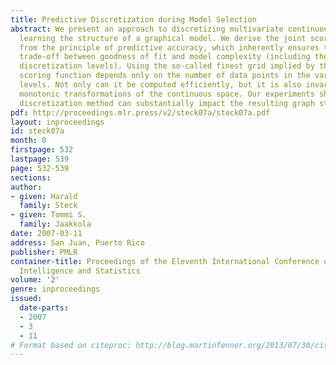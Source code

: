 ```yaml
---
title: Predictive Discretization during Model Selection
abstract: We present an approach to discretizing multivariate continuous data while
  learning the structure of a graphical model. We derive the joint scoring function
  from the principle of predictive accuracy, which inherently ensures the optimal
  trade-off between goodness of fit and model complexity (including the number of
  discretization levels). Using the so-called finest grid implied by the data, our
  scoring function depends only on the number of data points in the various discretization
  levels. Not only can it be computed efficiently, but it is also invariant under
  monotonic transformations of the continuous space. Our experiments show that the
  discretization method can substantially impact the resulting graph structure.
pdf: http://proceedings.mlr.press/v2/steck07a/steck07a.pdf
layout: inproceedings
id: steck07a
month: 0
firstpage: 532
lastpage: 539
page: 532-539
sections: 
author:
- given: Harald
  family: Steck
- given: Tommi S.
  family: Jaakkola
date: 2007-03-11
address: San Juan, Puerto Rico
publisher: PMLR
container-title: Proceedings of the Eleventh International Conference on Artificial
  Intelligence and Statistics
volume: '2'
genre: inproceedings
issued:
  date-parts:
  - 2007
  - 3
  - 11
# Format based on citeproc: http://blog.martinfenner.org/2013/07/30/citeproc-yaml-for-bibliographies/
---
```

